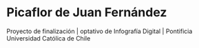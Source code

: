 # Picaflor de Juan Fernández

Proyecto de finalización | optativo de Infografía Digital | Pontificia Universidad Católica de Chile
